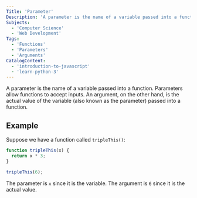 ```yaml
---
Title: 'Parameter'
Description: 'A parameter is the name of a variable passed into a function. Parameters allow functions to accept inputs. An argument, on the other hand, is the actual value of the variable (also known as the parameter) passed into a function. Suppose we have a function called tripleThis(): js function tripleThis(x) { return x * 3; } tripleThis(6);'
Subjects:
  - 'Computer Science'
  - 'Web Development'
Tags:
  - 'Functions'
  - 'Parameters'
  - 'Arguments'
CatalogContent:
  - 'introduction-to-javascript'
  - 'learn-python-3'
---
```


A parameter is the name of a variable passed into a function. Parameters allow functions to accept inputs. An argument, on the other hand, is the actual value of the variable (also known as the parameter) passed into a function.

## Example

Suppose we have a function called `tripleThis()`:

```js
function tripleThis(x) {
  return x * 3;
}

tripleThis(6);
```

The parameter is `x` since it is the variable. The argument is `6` since it is the actual value.
